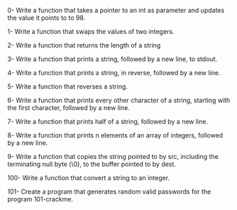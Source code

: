 0- Write a function that takes a pointer to an int as parameter and updates the value it points to to 98.

1- Write a function that swaps the values of two integers.

2- Write a function that returns the length of a string

3- Write a function that prints a string, followed by a new line, to stdout.

4- Write a function that prints a string, in reverse, followed by a new line.

5- Write a function that reverses a string.

6- Write a function that prints every other character of a string, starting with the first character, followed by a new line.

7- Write a function that prints half of a string, followed by a new line.

8- Write a function that prints n elements of an array of integers, followed by a new line.

9- Write a function that copies the string pointed to by src, including the terminating null byte (\0), to the buffer pointed to by dest.

100- Write a function that convert a string to an integer.

101- Create a program that generates random valid passwords for the program 101-crackme.
